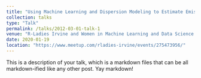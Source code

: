 ```yaml
---
title: "Using Machine Learning and Dispersion Modeling to Estimate Emissions"
collection: talks
type: "Talk"
permalink: /talks/2012-03-01-talk-1
venue: "R-Ladies Irvine and Women in Machine Learning and Data Science - Seattle"
date: 2020-01-19
location: "https://www.meetup.com/rladies-irvine/events/275473956/"
---
```


This is a description of your talk, which is a markdown files that can be all markdown-ified like any other post. Yay markdown!
